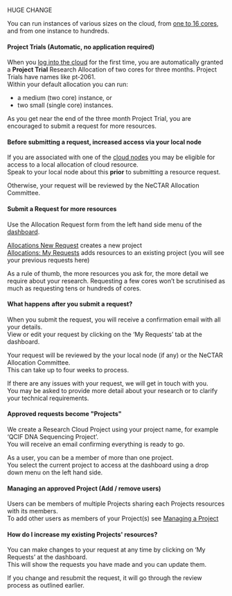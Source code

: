 HUGE CHANGE

  

You can run instances of various sizes on the cloud, from [one to 16
cores](http://support.rc.nectar.org.au/node/87), and from one instance to
hundreds.

#### Project Trials (Automatic, no application required)

When you [log into the cloud](http://support.rc.nectar.org.au/node/54) for the
first time, you are automatically granted a **Project Trial** Research
Allocation of two cores for three months. Project Trials have names like
pt-2061.  
Within your default allocation you can run:

  * a medium (two core) instance, or
  * two small (single core) instances.

As you get near the end of the three month Project Trial, you are encouraged
to submit a request for more resources.

#### Before submitting a request, increased access via your local node

If you are associated with one of the [cloud
nodes](http://support.rc.nectar.org.au/node/81) you may be eligible for access
to a local allocation of cloud resource.  
Speak to your local node about this **prior** to submitting a resource
request.

Otherwise, your request will be reviewed by the NeCTAR Allocation Committee.

#### Submit a Request for more resources

Use the Allocation Request form from the left hand side menu of the
[dashboard](http://support.rc.nectar.org.au/node/54).

[Allocations New Request](https://dashboard.rc.nectar.org.au/project/request/)
creates a new project  
[Allocations: My
Requests](https://dashboard.rc.nectar.org.au/project/user_requests/) adds
resources to an existing project (you will see your previous requests here)

As a rule of thumb, the more resources you ask for, the more detail we require
about your research. Requesting a few cores won’t be scrutinised as much as
requesting tens or hundreds of cores.

#### What happens after you submit a request?

When you submit the request, you will receive a confirmation email with all
your details.  
View or edit your request by clicking on the ‘My Requests’ tab at the
dashboard.  
  
Your request will be reviewed by the your local node (if any) or the NeCTAR
Allocation Committee.  
This can take up to four weeks to process.  
  
If there are any issues with your request, we will get in touch with you.  
You may be asked to provide more detail about your research or to clarify your
technical requirements.

#### Approved requests become "Projects"

We create a Research Cloud Project using your project name, for example ‘QCIF
DNA Sequencing Project’.  
You will receive an email confirming everything is ready to go.  
  
As a user, you can be a member of more than one project.  
You select the current project to access at the dashboard using a drop down
menu on the left hand side.

#### Managing an approved Project (Add / remove users)

Users can be members of multiple Projects sharing each Projects resources with
its members.  
To add other users as members of your Project(s) see [Managing a
Project](http://support.rc.nectar.org.au/node/48)

#### How do I increase my existing Projects' resources?

You can make changes to your request at any time by clicking on ‘My Requests’
at the dashboard.  
This will show the requests you have made and you can update them.  
  
If you change and resubmit the request, it will go through the review process
as outlined earlier.

